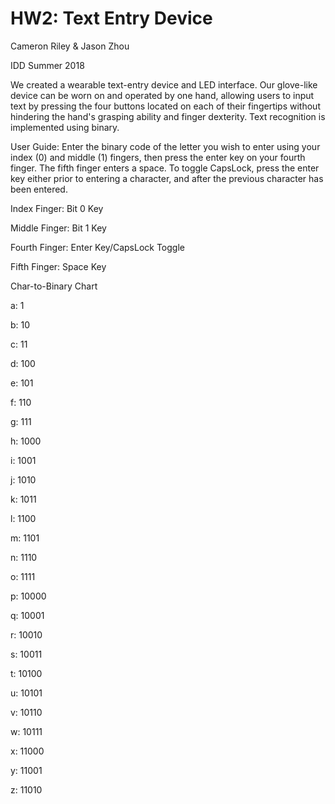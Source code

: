# HW2: Text Entry Device


Cameron Riley & Jason Zhou 

IDD Summer 2018


We created a wearable text-entry device and LED interface. Our glove-like device can be worn on and operated by one hand, allowing users to input text by pressing the four buttons located on each of their fingertips without hindering the hand's grasping ability and finger dexterity. Text recognition is implemented using binary.

User Guide:
Enter the binary code of the letter you wish to enter using your index (0) and middle (1) fingers, then press the enter key on your fourth finger. The fifth finger enters a space.
To toggle CapsLock, press the enter key either prior to entering a character, and after the previous character has been entered.

Index Finger: Bit 0 Key

Middle Finger: Bit 1 Key

Fourth Finger: Enter Key/CapsLock Toggle

Fifth Finger: Space Key




Char-to-Binary Chart

a: 1

b: 10

c: 11

d: 100

e: 101

f: 110

g: 111

h: 1000

i: 1001

j: 1010

k: 1011

l: 1100

m: 1101

n: 1110

o: 1111

p: 10000

q: 10001

r: 10010

s: 10011

t: 10100

u: 10101

v: 10110

w: 10111

x: 11000

y: 11001

z: 11010	